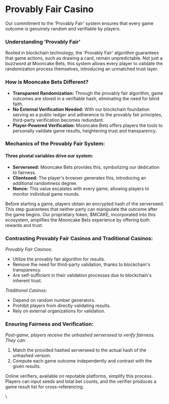 # Provably Fair Casino

Our commitment to the 'Provably Fair' system ensures that every game outcome is genuinely random and verifiable by players.

### **Understanding 'Provably Fair'**

Rooted in blockchain technology, the 'Provably Fair' algorithm guarantees that game actions, such as drawing a card, remain unpredictable. Not just a buzzword at Mooncake Bets, this system allows every player to validate the randomization process themselves, introducing an unmatched trust layer.

### **How is Mooncake Bets Different?**

* **Transparent Randomization:** Through the provably fair algorithm, game outcomes are stored in a verifiable hash, eliminating the need for blind faith.
* **No External Verification Needed:** With our blockchain foundation serving as a public ledger and adherence to the provably fair principles, third-party verification becomes redundant.
* **Player-Powered Verification:** Mooncake Bets offers players the tools to personally validate game results, heightening trust and transparency.

### **Mechanics of the Provably Fair System:**

#### Three pivotal variables drive our system:

* **Serverseed:** Mooncake Bets provides this, symbolizing our dedication to fairness.
* **Clientseed:** The player's browser generates this, introducing an additional randomness degree.
* **Nonce:** This value escalates with every game, allowing players to monitor individual game rounds.

Before starting a game, players obtain an encrypted hash of the serverseed. This step guarantees that neither party can manipulate the outcome after the game begins. Our proprietary token, $MCAKE, incorporated into this ecosystem, amplifies the Mooncake Bets experience by offering both rewards and trust.

### **Contrasting Provably Fair Casinos and Traditional Casinos:**

_Provably Fair Casinos_:

* Utilize the provably fair algorithm for results.
* Remove the need for third-party validation, thanks to blockchain's transparency.
* Are self-sufficient in their validation processes due to blockchain's inherent trust.

_Traditional Casinos_:

* Depend on random number generators.
* Prohibit players from directly validating results.
* Rely on external organizations for validation.

### **Ensuring Fairness and Verification:**

_Post-game, players receive the unhashed serverseed to verify fairness. They can:_

1. Match the provided hashed serverseed to the actual hash of the unhashed version.
2. Compute each game outcome independently and contrast with the given results.

Online verifiers, available on reputable platforms, simplify this process. Players can input seeds and total bet counts, and the verifier produces a game result list for cross-referencing.

\
